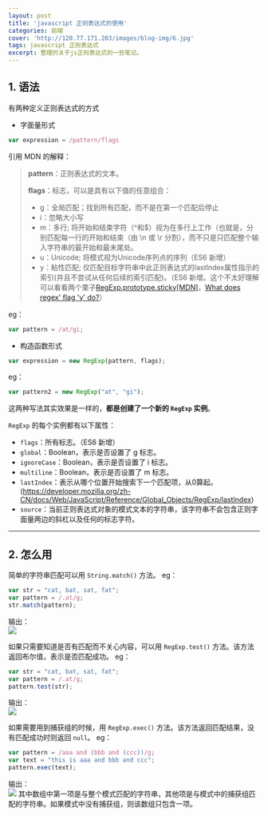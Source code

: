```yaml
---
layout: post
title: 'javascript 正则表达式的使用'
categories: 前端
cover: 'http://120.77.171.203/images/blog-img/6.jpg'
tags: javascript 正则表达式
excerpt: 整理的关于js正则表达式的一些笔记。
---
```


## 1. 语法
有两种定义正则表达式的方式

- 字面量形式
```js
var expression = /pattern/flags
```
引用 MDN 的解释：
> **pattern**：正则表达式的文本。
> 
> **flags**：标志，可以是具有以下值的任意组合：
>  
> + g：全局匹配；找到所有匹配，而不是在第一个匹配后停止
> + i：忽略大小写
> + m：多行; 将开始和结束字符（^和$）视为在多行上工作（也就是，分别匹配每一行的开始和结束（由 \n 或 \r 分割），而不只是只匹配整个输入字符串的最开始和最末尾处。
> + u：Unicode; 将模式视为Unicode序列点的序列（ES6 新增）
> + y：粘性匹配; 仅匹配目标字符串中此正则表达式的lastIndex属性指示的索引(并且不尝试从任何后续的索引匹配)。（ES6 新增。这个不太好理解可以看看两个栗子[RegExp.prototype.sticky[MDN]](https://developer.mozilla.org/zh-CN/docs/Web/JavaScript/Reference/Global_Objects/RegExp/sticky)，[What does regex' flag 'y' do?](https://stackoverflow.com/questions/4542304/what-does-regex-flag-y-do)）

eg：
```javascript
var pattern = /at/gi;
```

- 构造函数形式
```js
var expression = new RegExp(pattern, flags);
```

eg：
```js
var pattern2 = new RegExp("at", "gi");
```

这两种写法其实效果是一样的，**都是创建了一个新的 `RegExp` 实例**。

`RegExp` 的每个实例都有以下属性：
- `flags`：所有标志。（ES6 新增）
- `global`：Boolean，表示是否设置了 g 标志。
- `ignoreCase`：Boolean，表示是否设置了 i 标志。
- `multiline`：Boolean，表示是否设置了 m 标志。
- `lastIndex`：表示从哪个位置开始搜索下一个匹配项，从0算起。(https://developer.mozilla.org/zh-CN/docs/Web/JavaScript/Reference/Global_Objects/RegExp/lastIndex)
- `source`：当前正则表达式对象的模式文本的字符串，该字符串不会包含正则字面量两边的斜杠以及任何的标志字符。

---

## 2. 怎么用

简单的字符串匹配可以用 `String.match()` 方法。
eg：
```javascript
var str = "cat, bat, sat, fat";
var pattern = /.at/g;
str.match(pattern);
```
输出：  
![](https://images2018.cnblogs.com/blog/893839/201807/893839-20180727180548352-2042032721.jpg)


如果只需要知道是否有匹配而不关心内容，可以用 `RegExp.test()` 方法。该方法返回布尔值，表示是否匹配成功。
eg：
```javascript
var str = "cat, bat, sat, fat";
var pattern = /.at/g;
pattern.test(str);
```
输出：  
![](https://images2018.cnblogs.com/blog/893839/201807/893839-20180727180604650-1322729798.jpg)


如果需要用到捕获组的时候，用 `RegExp.exec()` 方法。该方法返回匹配结果，没有匹配成功时则返回 `null`。
eg：
```javascript
var pattern = /aaa and (bbb and (ccc))/g;
var text = "this is aaa and bbb and ccc";
pattern.exec(text);
```
输出：  
![](https://images2018.cnblogs.com/blog/893839/201807/893839-20180727180615390-2050391078.jpg)
其中数组中第一项是与整个模式匹配的字符串，其他项是与模式中的捕获组匹配的字符串。如果模式中没有捕获组，则该数组只包含一项。
